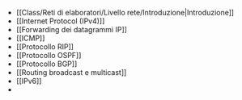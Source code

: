 - [[Class/Reti di elaboratori/Livello rete/Introduzione|Introduzione]]
- [[Internet Protocol (IPv4)]]
- [[Forwarding dei datagrammi IP]]
- [[ICMP]]
- [[Protocollo RIP]]
- [[Protocollo OSPF]]
- [[Protocollo BGP]]
- [[Routing broadcast e multicast]]
- [[IPv6]]
- 